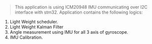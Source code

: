 > This application is using ICM20948 IMU communicating over I2C interface with stm32.
> Application contains the following logics:
1. Light Weight scheduler.
2. Light Weight Kalman Filter
3. Angle measurement using IMU for all 3 axis of gyroscope.
4. IMU Calibration.

